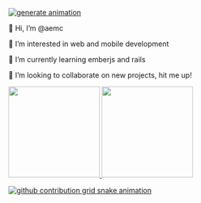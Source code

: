 [![generate animation](https://github.com/aemc/aemc/actions/workflows/main.yml/badge.svg)](https://github.com/aemc/aemc/actions/workflows/main.yml)

👋 Hi, I’m @aemc

👀 I’m interested in web and mobile development

🌱 I’m currently learning emberjs and rails

💞️ I’m looking to collaborate on new projects, hit me up!

<div>
  <a href="https://github.com/aemc">
  <img height="180em" src="https://github-readme-stats.vercel.app/api?username=aemc&show_icons=true&theme=dracula&include_all_commits=true&count_private=true"/>
  <img height="180em" src="https://github-readme-stats.vercel.app/api/top-langs/?username=aemc&layout=compact&langs_count=16&theme=dracula"/>
<div>

![github contribution grid snake animation](https://github.com/aemc/aemc/output/dist/github-contribution-grid-snake.svg)  
  
<!---
aemc/aemc is a ✨ special ✨ repository because its `README.md` (this file) appears on your GitHub profile.
You can click the Preview link to take a look at your changes.
--->

